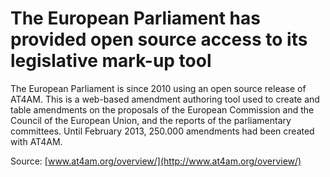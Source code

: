 # The European Parliament has provided open source access to its legislative mark-up tool

The European Parliament is since 2010 using an open source release of AT4AM. This is a web-based amendment authoring tool used to create and table amendments on the proposals of the European Commission and the Council of the European Union, and the reports of the parliamentary committees. Until February 2013, 250.000 amendments had been created with AT4AM.

Source: [www.at4am.org/overview/](http://www.at4am.org/overview/)

